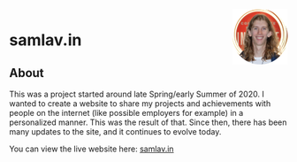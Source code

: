 <img src="html/img/Innovate_1_Crop_Circle.png" alt="Logo" title = "Logo" align="right" width="100" height="100" />

# samlav.in
## About
This was a project started around late Spring/early Summer of 2020. I wanted to create a website to share my projects and achievements with people on the internet (like possible employers for example) in a personalized manner. This was the result of that. Since then, there has been many updates to the site, and it continues to evolve today.

You can view the live website here: [samlav.in](https://samlav.in)
 
 
